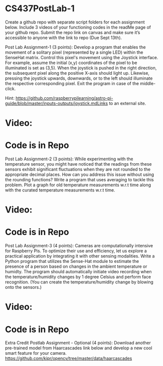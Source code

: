 # CS437PostLab-1


Create a github repo with separate script folders for each assignment below. Include 3 videos of your functioning codes in the readMe page of your github repo. Submit the repo link on canvas and make sure it’s accessible to anyone with the link to repo (Due Sept 13th).

 

Post Lab Assignment-1 (3 points):  Develop a program that enables the movement of a solitary pixel (represented by a single LED) within the SenseHat matrix. Control this pixel's movement using the Joystick interface. For example, assume the initial (x,y) coordinates of the pixel to be illuminated is set as (3,5). When the joystick is pushed in the right direction, the subsequent pixel along the positive X-axis should light up. Likewise, pressing the joystick upwards, downwards, or to the left should illuminate the respective corresponding pixel. Exit the program in case of the middle-click. 

Hint: https://github.com/raspberrypilearning/astro-pi-guide/blob/master/inputs-outputs/joystick.mdLinks to an external site.

# Video:
# Code is in Repo

Post Lab Assignment-2 (3 points): While experimenting with the temperature sensor, you might have noticed that the readings from these sensors exhibit significant fluctuations when they are not rounded to the appropriate decimal places. How can you address this issue without using the rounding functions? Write a program that uses averaging to tackle this problem. Plot a graph for old temperature measurements w.r.t time along with the curated temperature measurements w.r.t time.  


# Video:
# Code is in Repo

Post Lab Assignment-3 (4 points): Cameras are computationally intensive for Raspberry Pis. To optimize their use and efficiency, let us explore a practical application by integrating it with other sensing modalities. Write a Python program that utilizes the Sense-Hat module to estimate the presence of a person based on changes in  the ambient temperature or humidty. The program should automatically initiate video recording when the temperature/humidity changes by 1 degree Celsius and perform face recognition. (You can create the temperature/humidity change by blowing onto the sensors.)

# Video:
# Code is in Repo

Extra Credit Postlab Assignment - Optional (4 points): Download another pre-trained model from Haarcascades link below and develop a new cool smart feature for your camera. https://github.com/kipr/opencv/tree/master/data/haarcascades 
